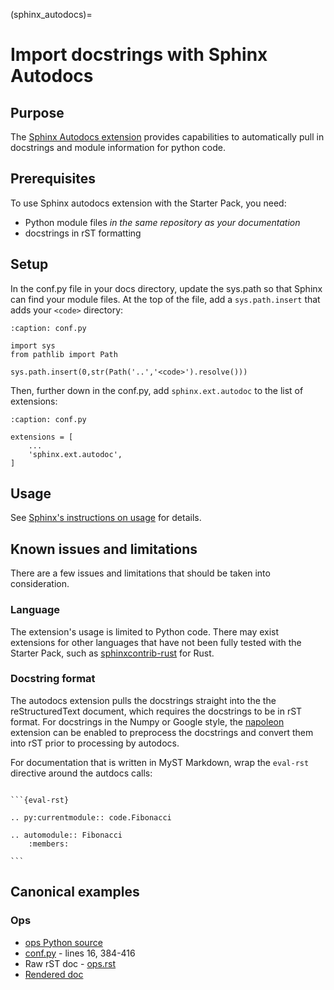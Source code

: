 (sphinx_autodocs)=

# Import docstrings with Sphinx Autodocs

## Purpose

The [Sphinx Autodocs extension](https://www.sphinx-doc.org/en/master/usage/extensions/autodoc.html) provides capabilities to automatically pull in docstrings and module information for python code.

## Prerequisites

To use Sphinx autodocs extension with the Starter Pack, you need:

* Python module files _in the same repository as your documentation_
* docstrings in rST formatting

## Setup

In the conf.py file in your docs directory, update the sys.path so that Sphinx can find your module files. At the top of the file, add a `sys.path.insert` that adds your `<code>` directory:

```{code-block} python
:caption: conf.py

import sys
from pathlib import Path

sys.path.insert(0,str(Path('..','<code>').resolve()))
```

Then, further down in the conf.py, add `sphinx.ext.autodoc` to the list of extensions:

```{code-block} python
:caption: conf.py

extensions = [
    ...
    'sphinx.ext.autodoc',
]
```

## Usage

See [Sphinx's instructions on usage](https://www.sphinx-doc.org/en/master/usage/extensions/autodoc.html#usage) for details.

## Known issues and limitations

There are a few issues and limitations that should be taken into consideration.

### Language
The extension's usage is limited to Python code. There may exist extensions for other languages that have not been fully tested with the Starter Pack, such as [sphinxcontrib-rust](https://sphinxcontrib-rust.readthedocs.io/en/stable/) for Rust.

### Docstring format

The autodocs extension pulls the docstrings straight into the the reStructuredText document, which requires the docstrings to be in rST format. For docstrings in the Numpy or Google style, the [napoleon](https://www.sphinx-doc.org/en/master/usage/extensions/napoleon.html#module-sphinx.ext.napoleon) extension can be enabled to preprocess the docstrings and convert them into rST prior to processing by autodocs.

For documentation that is written in MyST Markdown, wrap the `eval-rst` directive around the autdocs calls:

````{code-block} md

```{eval-rst}

.. py:currentmodule:: code.Fibonacci

.. automodule:: Fibonacci
    :members:

```

````

## Canonical examples

### Ops
* [ops Python source](https://github.com/canonical/operator/tree/main/ops)
* [conf.py](https://github.com/canonical/operator/blob/main/docs/conf.py) - lines 16, 384-416
* Raw rST doc - [ops.rst](https://github.com/canonical/operator/blob/main/docs/reference/ops.rst)
* [Rendered doc](https://documentation.ubuntu.com/ops/latest/reference/ops/)


<!-- 
### Starcraft (not using Starter Pack) 
* [Python source](https://github.com/canonical/craft-application/blob/main/craft_application/services/project.py)
* [conf.py](https://github.com/canonical/craft-application/blob/436e0d53a17c5128271292167de5050979c5bfd4/docs/conf.py)
    * Line 65
* [Raw rST doc](https://github.com/canonical/craft-application/blob/436e0d53a17c5128271292167de5050979c5bfd4/docs/reference/services/project.rst?plain=1#L98)
    * Lines 3, 98-101
* [Rendered doc](https://canonical-craft-application.readthedocs-hosted.com/en/latest/reference/services/project/#craft_application.services.project.ProjectService) 
-->